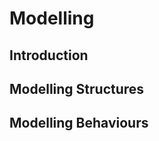<link rel="stylesheet" href="{{baseUrl}}/css/textbook.css">

<div class="website-content">

# Modelling

## Introduction
<panel header="================================================================"
    type="seamless" alt="introduction">
  <include src="introduction/index.md#main" />
</panel>

## Modelling Structures
<panel header="================================================================"
    type="seamless" alt="modelling structures">
  <include src="modellingStructures/index.md#main" />
</panel>

## Modelling Behaviours
<panel header="================================================================"
    type="seamless" alt="modelling behaviour">
  <include src="modellingBehaviours/index.md#main" />
</panel>

</div>
